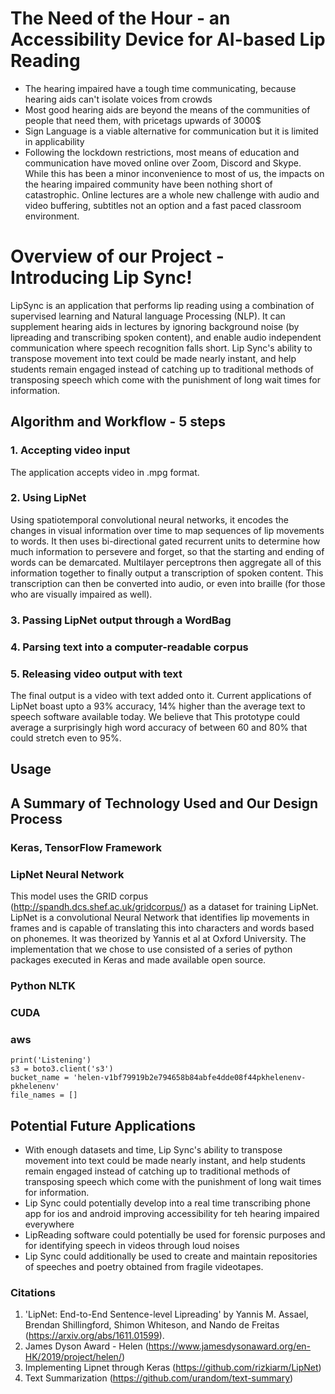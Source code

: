 # The Need of the Hour - an Accessibility Device for AI-based Lip Reading
-	The hearing impaired have a tough time communicating, because hearing aids can't isolate voices from crowds
-	Most good hearing aids are beyond the means of the communities of people that need them, with pricetags upwards of 3000$
-	Sign Language is a viable alternative for communication but it is limited in applicability
-	Following the lockdown restrictions, most means of education and communication have moved online over Zoom, Discord and Skype. While this has been a minor inconvenience to most of us, the impacts on the hearing impaired community have been nothing short of catastrophic. Online lectures are a whole new challenge with audio and video buffering, subtitles not an option and a fast paced classroom environment.  

# Overview of our Project - Introducing Lip Sync!
LipSync is an application that performs lip reading using a combination of supervised learning and Natural language Processing (NLP). It can supplement hearing aids in lectures by ignoring background noise (by lipreading and transcribing spoken content), and enable audio independent communication where speech recognition falls short. Lip Sync's ability to transpose movement into text could be made nearly instant, and help students remain engaged instead of catching up to traditional methods of transposing speech which come with the punishment of long wait times for information.

## Algorithm and Workflow - 5 steps
### 1. Accepting video input
The application accepts video in .mpg format. 
### 2. Using LipNet
Using spatiotemporal convolutional neural networks, it encodes the changes in visual information over time to map sequences of lip movements to words. It then uses bi-directional gated recurrent units to determine how much information to persevere and forget, so that the starting and ending of words can be demarcated. Multilayer perceptrons then aggregate all of this information together to finally output a transcription of spoken content. This transcription can then be converted into audio, or even into braille (for those who are visually impaired as well).
### 3. Passing LipNet output through a WordBag

### 4. Parsing text into a computer-readable corpus 

### 5. Releasing video output with text
The final output is a video with text added onto it. Current applications of LipNet boast upto a 93% accuracy, 14% higher than the average text to speech software available today. We believe that This prototype could average a surprisingly high word accuracy of between 60 and 80% that could stretch even to 95%.

## Usage

## A Summary of Technology Used and Our Design Process
### Keras, TensorFlow Framework
### LipNet Neural Network
This model uses the GRID corpus (http://spandh.dcs.shef.ac.uk/gridcorpus/) as a dataset for training LipNet. LipNet is a convolutional Neural Network that identifies lip movements in frames and is capable of translating this into characters and words based on phonemes. It was theorized by Yannis et al at Oxford University. The implementation that we chose to use consisted of a series of python packages executed in Keras and made available open source.  
### Python NLTK
### CUDA
### aws
```
print('Listening')
s3 = boto3.client('s3')
bucket_name = 'helen-v1bf79919b2e794658b84abfe4dde08f44pkhelenenv-pkhelenenv'
file_names = []
```
## Potential Future Applications
- With enough datasets and time, Lip Sync's ability to transpose movement into text could be made nearly instant, and help students remain engaged instead of catching up to traditional methods of transposing speech which come with the punishment of long wait times for information.
- Lip Sync could potentially develop into a real time transcribing phone app for ios and android improving accessibility for teh hearing impaired everywhere
- LipReading software could potentially be used for forensic purposes and for identifying speech in videos through loud noises
- Lip Sync could additionally be used to create and maintain repositories of speeches and poetry obtained from fragile videotapes.  

### Citations
1. 'LipNet: End-to-End Sentence-level Lipreading' by Yannis M. Assael, Brendan Shillingford, Shimon Whiteson, and Nando de Freitas (https://arxiv.org/abs/1611.01599).
2. James Dyson Award - Helen (https://www.jamesdysonaward.org/en-HK/2019/project/helen/)
3. Implementing Lipnet through Keras (https://github.com/rizkiarm/LipNet)
4. Text Summarization (https://github.com/urandom/text-summary)
